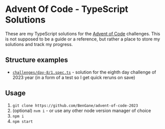 # Advent Of Code - TypeScript Solutions

These are my TypeScript solutions for the [Advent of Code](https://adventofcode.com/) challenges. This is not supposed to be a guide or a reference, but rather a place to store my solutions and track my progress.

## Structure examples

- [`challenges/day-8/1.spec.ts`](./challenges/day-8/1.spec.ts) - solution for the eighth day challenge of 2023 year (in a form of a test so I get quick reruns on save)

## Usage

1. `git clone https://github.com/BenGane/advent-of-code-2023`
1. (optional) `nvm i` - or use any other node version manager of choice
1. `npm i`
1. `npm start`
